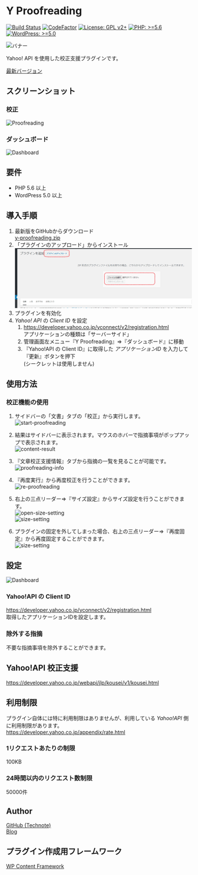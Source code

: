 # Y Proofreading

[![Build Status](https://travis-ci.com/technote-space/y-proofreading.svg?branch=master)](https://travis-ci.com/technote-space/y-proofreading)
[![CodeFactor](https://www.codefactor.io/repository/github/technote-space/y-proofreading/badge)](https://www.codefactor.io/repository/github/technote-space/y-proofreading)
[![License: GPL v2+](https://img.shields.io/badge/License-GPL%20v2%2B-blue.svg)](http://www.gnu.org/licenses/gpl-2.0.html)
[![PHP: >=5.6](https://img.shields.io/badge/PHP-%3E%3D5.6-orange.svg)](http://php.net/)
[![WordPress: >=5.0](https://img.shields.io/badge/WordPress-%3E%3D5.0-brightgreen.svg)](https://wordpress.org/)

![バナー](https://raw.githubusercontent.com/technote-space/y-proofreading/images/assets/banner-772x250.png)

Yahoo! API を使用した校正支援プラグインです。

[最新バージョン](https://github.com/technote-space/y-proofreading/releases/latest/download/y-proofreading.zip)

## スクリーンショット
### 校正
![Proofreading](https://raw.githubusercontent.com/technote-space/y-proofreading/images/assets/screenshot-1.gif)
### ダッシュボード
![Dashboard](https://raw.githubusercontent.com/technote-space/y-proofreading/images/assets/screenshot-2.png)

## 要件
- PHP 5.6 以上
- WordPress 5.0 以上

## 導入手順
1. 最新版をGitHubからダウンロード  
[y-proofreading.zip](https://github.com/technote-space/y-proofreading/releases/latest/download/y-proofreading.zip)
2. 「プラグインのアップロード」からインストール
![install](https://raw.githubusercontent.com/technote-space/screenshots/master/misc/install-wp-plugin.png)
3. プラグインを有効化 
4. *Yahoo! API* の *Client ID* を設定  
    1. https://developer.yahoo.co.jp/yconnect/v2/registration.html  
        アプリケーションの種類は「サーバーサイド」
    2. 管理画面左メニュー『Y Proofreading』⇒『ダッシュボード』に移動
    3. 『Yahoo!API の Client ID』に取得した *アプリケーションID* を入力して『更新』ボタンを押下  
    (シークレットは使用しません)

## 使用方法
### 校正機能の使用
1. サイドバーの「文書」タブの「校正」から実行します。  
![start-proofreading](https://raw.githubusercontent.com/technote-space/y-proofreading/images/assets/start-proofreading.png)

2. 結果はサイドバーに表示されます。マウスのホバーで指摘事項がポップアップで表示されます。  
![content-result](https://raw.githubusercontent.com/technote-space/y-proofreading/images/assets/content-result.png)

3. 『文章校正支援情報』タブから指摘の一覧を見ることが可能です。  
![proofreading-info](https://raw.githubusercontent.com/technote-space/y-proofreading/images/assets/proofreading-info.png)

4. 『再度実行』から再度校正を行うことができます。  
![re-proofreading](https://raw.githubusercontent.com/technote-space/y-proofreading/images/assets/re-proofreading.png)

5. 右上の三点リーダー⇒『サイズ設定』からサイズ設定を行うことができます。  
![open-size-setting](https://raw.githubusercontent.com/technote-space/y-proofreading/images/assets/open-size-setting.png)  
![size-setting](https://raw.githubusercontent.com/technote-space/y-proofreading/images/assets/size-setting.png)

6. プラグインの固定を外してしまった場合、右上の三点リーダー⇒『再度固定』から再度固定することができます。  
![size-setting](https://raw.githubusercontent.com/technote-space/y-proofreading/images/assets/pin-again.png)

## 設定
![Dashboard](https://raw.githubusercontent.com/technote-space/y-proofreading/images/assets/screenshot-2.png)
### Yahoo!API の Client ID
https://developer.yahoo.co.jp/yconnect/v2/registration.html  
取得したアプリケーションIDを設定します。
### 除外する指摘
不要な指摘事項を除外することができます。

## Yahoo!API 校正支援
https://developer.yahoo.co.jp/webapi/jlp/kousei/v1/kousei.html

## 利用制限
プラグイン自体には特に利用制限はありませんが、利用している *Yahoo!API* 側に利用制限があります。  
https://developer.yahoo.co.jp/appendix/rate.html
### 1リクエストあたりの制限
100KB
### 24時間以内のリクエスト数制限
50000件

## Author
[GitHub (Technote)](https://github.com/technote-space)  
[Blog](https://technote.space)

## プラグイン作成用フレームワーク
[WP Content Framework](https://github.com/wp-content-framework/core)
